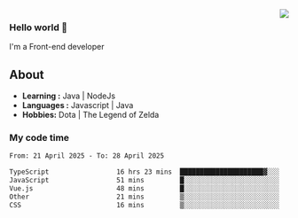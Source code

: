 <img align='right' src="https://github-readme-stats.vercel.app/api?username=jumodada&show_icons=true&theme=vue">

### Hello world 👋

I'm a Front-end developer 
    
## About
-  **Learning :** Java | NodeJs
-  **Languages :** Javascript | Java
-  **Hobbies:** Dota | The Legend of Zelda

### My code time

<!--START_SECTION:waka-->

```txt
From: 21 April 2025 - To: 28 April 2025

TypeScript                 16 hrs 23 mins  █████████████████████▓░░░   86.72 %
JavaScript                 51 mins         █░░░░░░░░░░░░░░░░░░░░░░░░   04.58 %
Vue.js                     48 mins         █░░░░░░░░░░░░░░░░░░░░░░░░   04.29 %
Other                      21 mins         ▒░░░░░░░░░░░░░░░░░░░░░░░░   01.92 %
CSS                        16 mins         ▒░░░░░░░░░░░░░░░░░░░░░░░░   01.47 %
```

<!--END_SECTION:waka-->
